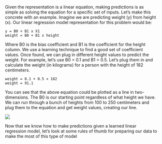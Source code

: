 Given the representation is a linear equation, making predictions is as simple as solving the
equation for a specific set of inputs. Let’s make this concrete with an example. Imagine we
are predicting weight (y) from height (x). Our linear regression model representation for this
problem would be:

```
y = B0 + B1 x X1
weight = B0 + B1 x height
```

Where B0 is the bias coefficient and B1 is the coefficient for the height column. We use a
learning technique to find a good set of coefficient values. Once found, we can plug in different
height values to predict the weight. For example, let’s use B0 = 0.1 and B1 = 0.5. Let’s plug
them in and calculate the weight (in kilograms) for a person with the height of 182 centimeters.

```
weight = 0.1 + 0.5 × 182
weight = 91.1
```

You can see that the above equation could be plotted as a line in two-dimensions. The B0
is our starting point regardless of what height we have. We can run through a bunch of heights
from 100 to 250 centimeters and plug them to the equation and get weight values, creating our
line.

![](https://github.com/fenago/katacoda-scenarios/raw/master/master-machine-learning-algorithms/master-machine-learning-algorithms-01/steps/5/1.png)

Now that we know how to make predictions given a learned linear regression model, let’s
look at some rules of thumb for preparing our data to make the most of this type of model
